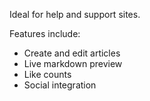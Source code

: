 <p class="large">Ideal for help and support sites.</p>

Features include:

* Create and edit articles
* Live markdown preview
* Like counts
* Social integration
